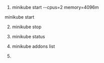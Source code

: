 1. minikube start --cpus=2 memory=4096m

minikube start

2. minikube stop

3. minikube status

4. minikube addons list

5. 